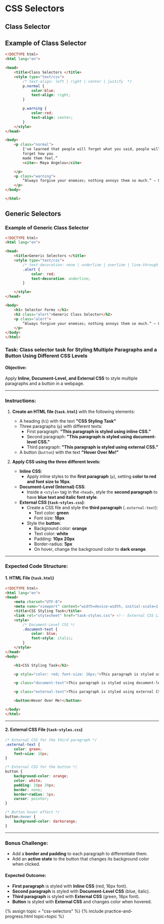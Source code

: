 # CSS Selectors

## Class Selector

## Example of Class Selector

```html
<!DOCTYPE html>
<html lang="en">

<head>
    <title>Class Selectors </title>
    <style type="text/css">
        /* text-align: left | right | center | justify  */
        p.normal {
            color:blue;
            text-align: right;
        }

        p.warning {
            color:red;
            text-align: center;
        }
    </style>
</head>

<body>
    <p class="normal">
        I've learned that people will forget what you said, people will forget what you did, but people will never
        forget how you
        made them feel.”
        <cite>― Maya Angelou</cite>

    </p>
    <p class="warning">
        “Always forgive your enemies; nothing annoys them so much.” ― Oscar Wilde
    </p>
</body>

</html>
```
<script async src="https://pagead2.googlesyndication.com/pagead/js/adsbygoogle.js?client=ca-pub-1602443888929206"
     crossorigin="anonymous"></script>
<ins class="adsbygoogle"
     style="display:block; text-align:center;"
     data-ad-layout="in-article"
     data-ad-format="fluid"
     data-ad-client="ca-pub-1602443888929206"
     data-ad-slot="6296238623"></ins>
<script>
     (adsbygoogle = window.adsbygoogle || []).push({});
</script>

## Generic Selectors

### Example of Generic Class Selector

```html
<!DOCTYPE html>
<html lang="en">

<head>
    <title>Generic Selectors </title>
    <style type="text/css">
        /* text-decoration: none | underline | overline | line-through | blink */
        .alert {
            color: red;
            text-decoration: underline;
        }

    </style>
</head>

<body>
    <h1> Selector Forms </h1>
    <h2 class="alert">Generic Class Selector</h2>
    <p class="alert">
        “Always forgive your enemies; nothing annoys them so much.” ― Oscar Wilde
    </p>
</body>
</html>
```

### **Task: Class selector task for Styling Multiple Paragraphs and a Button Using Different CSS Levels**  

#### **Objective:**  
Apply **Inline, Document-Level, and External CSS** to style multiple paragraphs and a button in a webpage.

---

### **Instructions:**  

1. **Create an HTML file (`task.html`)** with the following elements:
   - A heading (`h1`) with the text **"CSS Styling Task"**  
   - Three paragraphs (`p`) with different texts:
     - First paragraph: **"This paragraph is styled using inline CSS."**  
     - Second paragraph: **"This paragraph is styled using document-level CSS."**  
     - Third paragraph: **"This paragraph is styled using external CSS."**  
   - A button (`button`) with the text **"Hover Over Me!"**  

2. **Apply CSS using the three different levels:**  

   - **Inline CSS**:  
     - Apply inline styles to the **first paragraph** (`p`), setting **color to red and font size to 16px**.  
   - **Document-Level (Internal) CSS**:  
     - Inside a `<style>` tag in the `<head>`, style the **second paragraph** to have **blue text and italic font style**.  
   - **External CSS (`task-styles.css`)**:  
     - Create a CSS file and style the **third paragraph** (`.external-text`):
       - Text color: **green**  
       - Font size: **18px**  
     - Style the **button**:
       - Background color: **orange**  
       - Text color: **white**  
       - Padding: **10px 20px**  
       - Border-radius: **5px**  
       - On hover, change the background color to **dark orange**.  

---

<script async src="https://pagead2.googlesyndication.com/pagead/js/adsbygoogle.js?client=ca-pub-1602443888929206"
     crossorigin="anonymous"></script>
<ins class="adsbygoogle"
     style="display:block; text-align:center;"
     data-ad-layout="in-article"
     data-ad-format="fluid"
     data-ad-client="ca-pub-1602443888929206"
     data-ad-slot="6296238623"></ins>
<script>
     (adsbygoogle = window.adsbygoogle || []).push({});
</script>

### **Expected Code Structure:**  

#### **1. HTML File (`task.html`)**
```html
<!DOCTYPE html>
<html lang="en">
<head>
    <meta charset="UTF-8">
    <meta name="viewport" content="width=device-width, initial-scale=1.0">
    <title>CSS Styling Task</title>
    <link rel="stylesheet" href="task-styles.css"> <!-- External CSS Link -->
    <style>
        /* Document-Level CSS */
        .document-text {
            color: blue;
            font-style: italic;
        }
    </style>
</head>
<body>

    <h1>CSS Styling Task</h1>

    <p style="color: red; font-size: 16px;">This paragraph is styled using inline CSS.</p>

    <p class="document-text">This paragraph is styled using document-level CSS.</p>

    <p class="external-text">This paragraph is styled using external CSS.</p>

    <button>Hover Over Me!</button>

</body>
</html>
```

---

#### **2. External CSS File (`task-styles.css`)**
```css
/* External CSS for the third paragraph */
.external-text {
    color: green;
    font-size: 18px;
}

/* External CSS for the button */
button {
    background-color: orange;
    color: white;
    padding: 10px 20px;
    border: none;
    border-radius: 5px;
    cursor: pointer;
}

/* Button hover effect */
button:hover {
    background-color: darkorange;
}
```

---

### **Bonus Challenge:**  
- Add a **border and padding** to each paragraph to differentiate them.  
- Add an **active state** to the button that changes its background color when clicked.  

#### **Expected Outcome:**  
- **First paragraph** is styled with **Inline CSS** (red, 16px font).  
- **Second paragraph** is styled with **Document-Level CSS** (blue, italic).  
- **Third paragraph** is styled with **External CSS** (green, 18px font).  
- **Button** is styled with **External CSS** and changes color when hovered.  

<script async src="https://pagead2.googlesyndication.com/pagead/js/adsbygoogle.js?client=ca-pub-1602443888929206"
     crossorigin="anonymous"></script>
<!-- display square -->
<ins class="adsbygoogle"
     style="display:block"
     data-ad-client="ca-pub-1602443888929206"
     data-ad-slot="9845543342"
     data-ad-format="auto"
     data-full-width-responsive="true"></ins>
<script>
     (adsbygoogle = window.adsbygoogle || []).push({});
</script>

{% assign topic = "css-selectors" %}
{% include practice-and-progress.html topic=topic %}